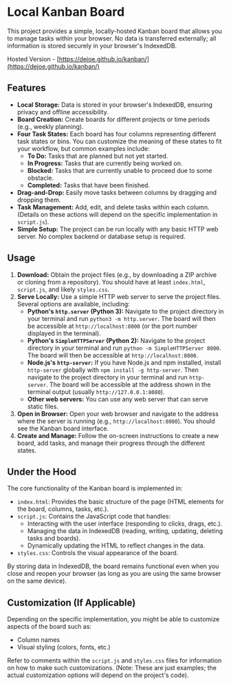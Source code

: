 # Local Kanban Board

This project provides a simple, locally-hosted Kanban board that allows you to manage tasks within your browser. No data is transferred externally; all information is stored securely in your browser's IndexedDB.

Hosted Version -  [https://dejoe.github.io/kanban/](https://dejoe.github.io/kanban/)

## Features

*   **Local Storage:** Data is stored in your browser's IndexedDB, ensuring privacy and offline accessibility.
*   **Board Creation:**  Create boards for different projects or time periods (e.g., weekly planning).
*   **Four Task States:** Each board has four columns representing different task states or bins.  You can customize the meaning of these states to fit your workflow, but common examples include:
    *   **To Do:**  Tasks that are planned but not yet started.
    *   **In Progress:** Tasks that are currently being worked on.
    *   **Blocked:** Tasks that are currently unable to proceed due to some obstacle.
    *   **Completed:** Tasks that have been finished.
*   **Drag-and-Drop:** Easily move tasks between columns by dragging and dropping them.
*   **Task Management:** Add, edit, and delete tasks within each column. (Details on these actions will depend on the specific implementation in `script.js`).
*   **Simple Setup:**  The project can be run locally with any basic HTTP web server.  No complex backend or database setup is required.

## Usage

1.  **Download:** Obtain the project files (e.g., by downloading a ZIP archive or cloning from a repository).  You should have at least `index.html`, `script.js`, and likely `styles.css`.
2.  **Serve Locally:** Use a simple HTTP web server to serve the project files.  Several options are available, including:
    *   **Python's `http.server` (Python 3):**  Navigate to the project directory in your terminal and run `python3 -m http.server`.  The board will then be accessible at `http://localhost:8000` (or the port number displayed in the terminal).
    *   **Python's `SimpleHTTPServer` (Python 2):**  Navigate to the project directory in your terminal and run `python -m SimpleHTTPServer 8000`.  The board will then be accessible at `http://localhost:8000`.
    *   **Node.js's `http-server`:** If you have Node.js and npm installed, install `http-server` globally with `npm install -g http-server`.  Then navigate to the project directory in your terminal and run `http-server`.  The board will be accessible at the address shown in the terminal output (usually `http://127.0.0.1:8080`).
    *   **Other web servers:**  You can use any web server that can serve static files.
3.  **Open in Browser:** Open your web browser and navigate to the address where the server is running (e.g., `http://localhost:8000`). You should see the Kanban board interface.
4.  **Create and Manage:** Follow the on-screen instructions to create a new board, add tasks, and manage their progress through the different states.

## Under the Hood

The core functionality of the Kanban board is implemented in:

*   `index.html`:  Provides the basic structure of the page (HTML elements for the board, columns, tasks, etc.).
*   `script.js`: Contains the JavaScript code that handles:
    *   Interacting with the user interface (responding to clicks, drags, etc.).
    *   Managing the data in IndexedDB (reading, writing, updating, deleting tasks and boards).
    *   Dynamically updating the HTML to reflect changes in the data.
*   `styles.css`:  Controls the visual appearance of the board.

By storing data in IndexedDB, the board remains functional even when you close and reopen your browser (as long as you are using the same browser on the same device).

## Customization (If Applicable)

Depending on the specific implementation, you might be able to customize aspects of the board such as:

*   Column names
*   Visual styling (colors, fonts, etc.)

Refer to comments within the `script.js` and `styles.css` files for information on how to make such customizations.  (Note: These are just examples; the actual customization options will depend on the project's code).